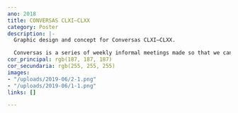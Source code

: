 ```yaml
---
ano: 2018
title: CONVERSAS CLXI—CLXX
category: Poster
description: |-
  Graphic design and concept for Conversas CLXI—CLXX.

  Conversas is a series of weekly informal meetings made so that we can get to know and discuss projects and interests.
cor_principal: rgb(187, 187, 187)
cor_secundaria: rgb(255, 255, 255)
images:
- "/uploads/2019-06/2-1.png"
- "/uploads/2019-06/1-1.png"
links: []

---
```

